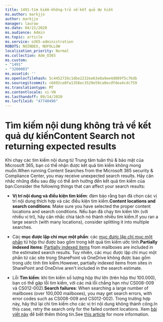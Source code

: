 ```yaml
---
title: 1491-tìm kiếm-không-trả về-kết quả dự kiến
ms.author: markjjo
author: markjjo
manager: lauraw
ms.date: 04/21/2020
ms.audience: Admin
ms.topic: article
ms.service: o365-administration
ROBOTS: NOINDEX, NOFOLLOW
localization_priority: Normal
ms.collection: Adm_O365
ms.custom:
- "1491"
- "3200003"
ms.assetid: ''
ms.openlocfilehash: 5c4452726c1dbe2232ee63e8a9ee4d089f5c76db
ms.sourcegitcommit: c6692ce0fa1358ec3529e59ca0ecdfdea4cdc759
ms.translationtype: MT
ms.contentlocale: vi-VN
ms.lasthandoff: 09/14/2020
ms.locfileid: "47740496"
---
```

# <a name="content-search-not-returning-expected-results"></a><span data-ttu-id="ace0a-102">Tìm kiếm nội dung không trả về kết quả dự kiến</span><span class="sxs-lookup"><span data-stu-id="ace0a-102">Content Search not returning expected results</span></span>

<span data-ttu-id="ace0a-103">Khi chạy các tìm kiếm nội dung từ Trung tâm tuân thủ & bảo mật của Microsoft 365, bạn có thể nhận được kết quả tìm kiếm không mong muốn.</span><span class="sxs-lookup"><span data-stu-id="ace0a-103">When running Content Searches from the Microsoft 365 security & Compliance Center, you may receive unexpected search results.</span></span> <span data-ttu-id="ace0a-104">Hãy cân nhắc những điều sau đây có thể ảnh hưởng đến kết quả tìm kiếm của bạn:</span><span class="sxs-lookup"><span data-stu-id="ace0a-104">Consider the following things that can affect your search results:</span></span>

- <span data-ttu-id="ace0a-105">**Vị trí nội dung và điều kiện tìm kiếm**: đảm bảo rằng bạn đã chọn các vị trí nội dung thích hợp và các điều kiện tìm kiếm.</span><span class="sxs-lookup"><span data-stu-id="ace0a-105">**Content locations and search conditions**: Make sure you have selected the proper content locations and search conditions.</span></span> <span data-ttu-id="ace0a-106">Nếu bạn đã chạy tìm kiếm lớn (với nhiều vị trí), hãy cân nhắc chia tách nó thành nhiều tìm kiếm.</span><span class="sxs-lookup"><span data-stu-id="ace0a-106">If you ran a large search (with many locations), consider splitting it into multiple searches.</span></span>

- <span data-ttu-id="ace0a-107">Các **mục được lập chỉ mục một phần**: các [mục được lập chỉ mục một phần](https://docs.microsoft.com/microsoft-365/compliance/partially-indexed-items-in-content-search) từ hộp thư được bao gồm trong kết quả tìm kiếm ước tính.</span><span class="sxs-lookup"><span data-stu-id="ace0a-107">**Partially indexed items**:  [Partially indexed items](https://docs.microsoft.com/microsoft-365/compliance/partially-indexed-items-in-content-search) from mailboxes are included in the estimated search results.</span></span> <span data-ttu-id="ace0a-108">Tuy nhiên, các mục được lập chỉ mục một phần từ các site trong SharePoint và OneDrive không được bao gồm trong ước tính tìm kiếm.</span><span class="sxs-lookup"><span data-stu-id="ace0a-108">However, partially indexed items from sites in SharePoint and OneDrive aren't included in the search estimate.</span></span>

- <span data-ttu-id="ace0a-109">Lỗi **Tìm kiếm**: khi tìm kiếm số lượng hộp thư lớn (trên hộp thư 100.000), bạn có thể gặp lỗi tìm kiếm, với các mã lỗi chẳng hạn như CS008-009 và CS012-002).</span><span class="sxs-lookup"><span data-stu-id="ace0a-109">**Search failures**: When searching a large number of mailboxes (over 100,000 mailboxes), you may get search errors, with error codes such as CS008-009 and CS012-002).</span></span> <span data-ttu-id="ace0a-110">Trong trường hợp này, hãy thử lại chỉ tìm kiếm cho các vị trí nội dung không thành công.</span><span class="sxs-lookup"><span data-stu-id="ace0a-110">In this case, retry the search only for the failed content locations.</span></span> <span data-ttu-id="ace0a-111">Xem  [bài viết này](https://docs.microsoft.com/microsoft-365/compliance/retry-failed-content-search) để biết thêm thông tin.</span><span class="sxs-lookup"><span data-stu-id="ace0a-111">See  [this article](https://docs.microsoft.com/microsoft-365/compliance/retry-failed-content-search) for more information.</span></span>

